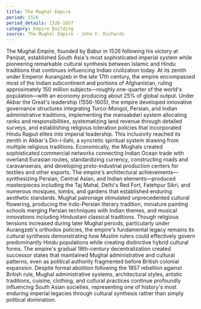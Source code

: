 ```yaml
---
title: The Mughal Empire
period: 1526
period_details: 1526-1857
category: Empire Building
source: The Mughal Empire - John F. Richards
---
```

The Mughal Empire, founded by Babur in 1526 following his victory at Panipat, established South Asia's most sophisticated imperial system while pioneering remarkable cultural synthesis between Islamic and Hindu traditions that continues influencing Indian civilization today. At its zenith under Emperor Aurangzeb in the late 17th century, the empire encompassed most of the Indian subcontinent and portions of Afghanistan, ruling approximately 150 million subjects—roughly one-quarter of the world's population—with an economy producing about 25% of global output. Under Akbar the Great's leadership (1556-1605), the empire developed innovative governance structures integrating Turco-Mongol, Persian, and Indian administrative traditions, implementing the mansabdari system allocating ranks and responsibilities, systematizing land revenue through detailed surveys, and establishing religious toleration policies that incorporated Hindu Rajput elites into imperial leadership. This inclusivity reached its zenith in Akbar's Din-i-Ilahi, a syncretic spiritual system drawing from multiple religious traditions. Economically, the Mughals created sophisticated commercial networks connecting Indian Ocean trade with overland Eurasian routes, standardizing currency, constructing roads and caravanserais, and developing proto-industrial production centers for textiles and other exports. The empire's architectural achievements—synthesizing Persian, Central Asian, and Indian elements—produced masterpieces including the Taj Mahal, Delhi's Red Fort, Fatehpur Sikri, and numerous mosques, tombs, and gardens that established enduring aesthetic standards. Mughal patronage stimulated unprecedented cultural flowering, producing the Indo-Persian literary tradition, miniature painting schools merging Persian techniques with Indian themes, and musical innovations including Hindustani classical traditions. Though religious tensions increased during later Mughal periods, particularly under Aurangzeb's orthodox policies, the empire's fundamental legacy remains its cultural synthesis demonstrating how Muslim rulers could effectively govern predominantly Hindu populations while creating distinctive hybrid cultural forms. The empire's gradual 18th-century decentralization created successor states that maintained Mughal administrative and cultural patterns, even as political authority fragmented before British colonial expansion. Despite formal abolition following the 1857 rebellion against British rule, Mughal administrative systems, architectural styles, artistic traditions, cuisine, clothing, and cultural practices continue profoundly influencing South Asian societies, representing one of history's most enduring imperial legacies through cultural synthesis rather than simply political domination. 
